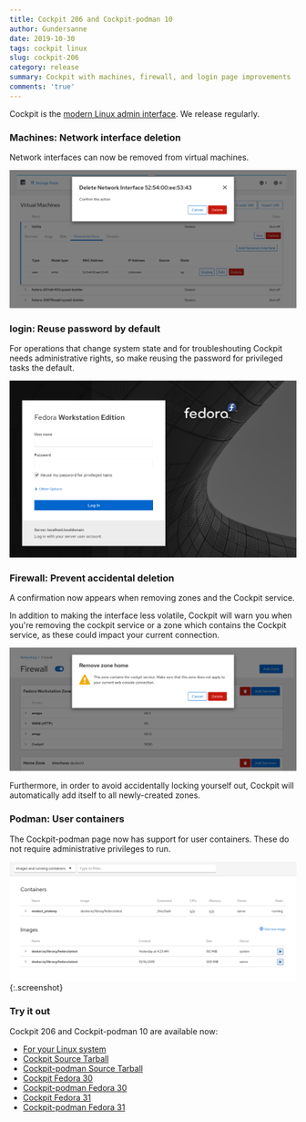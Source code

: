 ```yaml
---
title: Cockpit 206 and Cockpit-podman 10
author: Gundersanne
date: 2019-10-30
tags: cockpit linux
slug: cockpit-206
category: release
summary: Cockpit with machines, firewall, and login page improvements
comments: 'true'
---
```


Cockpit is the [modern Linux admin interface](https://cockpit-project.org/). We
release regularly.

### Machines: Network interface deletion

Network interfaces can now be removed from virtual machines.

![Machines NIC deletion](/images/machines-nic-deletion.png)

### login: Reuse password by default

For operations that change system state and for troubleshouting Cockpit needs
administrative rights, so make reusing the password for privileged tasks the
default.

![login reuse password checkbox is checked](/images/login-reuse-password-checked.png)

### Firewall: Prevent accidental deletion

A confirmation now appears when removing zones and the Cockpit service.

In addition to making the interface less volatile, Cockpit will warn you when
you're removing the cockpit service or a zone which contains the Cockpit
service, as these could impact your current connection.

![Firewall removing a zone warns you](/images/firewall-removing-zone-warning.png)

Furthermore, in order to avoid accidentally locking yourself out, Cockpit will
automatically add itself to all newly-created zones.

### Podman: User containers

The Cockpit-podman page now has support for user containers. These do not
require administrative privileges to run.

![Cockpit podman user containers](/images/podman-user-containers.png){:.screenshot}

### Try it out

Cockpit 206 and Cockpit-podman 10 are available now:

 * [For your Linux system](https://cockpit-project.org/running.html)
 * [Cockpit Source Tarball](https://github.com/cockpit-project/cockpit/releases/tag/206)
 * [Cockpit-podman Source Tarball](https://github.com/cockpit-project/cockpit-podman/releases/tag/10)
 * [Cockpit Fedora 30](https://bodhi.fedoraproject.org/updates/FEDORA-2019-a460236814)
 * [Cockpit-podman Fedora 30](https://bodhi.fedoraproject.org/updates/FEDORA-2019-77aeecbdbf)
 * [Cockpit Fedora 31](https://bodhi.fedoraproject.org/updates/FEDORA-2019-0667dd1786)
 * [Cockpit-podman Fedora 31](https://bodhi.fedoraproject.org/updates/FEDORA-2019-f72585793e)
